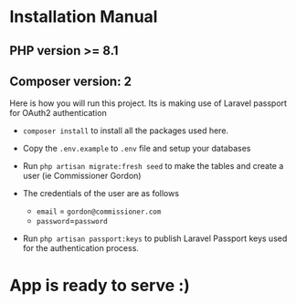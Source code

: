 # Installation Manual

## PHP version >= 8.1
## Composer version: 2

Here is how you will run this project. Its is making use of Laravel passport for OAuth2 authentication

- ```composer install``` to install all the packages used here.
- Copy the ```.env.example``` to ```.env``` file and setup your databases
- Run ```php artisan migrate:fresh seed``` to make the tables and create a user (ie Commissioner Gordon)
- The credentials of the user are as follows
  - ```email``` = ```gordon@commissioner.com```
  - ```password```=```password```
    
- Run ```php artisan passport:keys``` to publish Laravel Passport keys used for the authentication process.

# App is ready to serve :)
